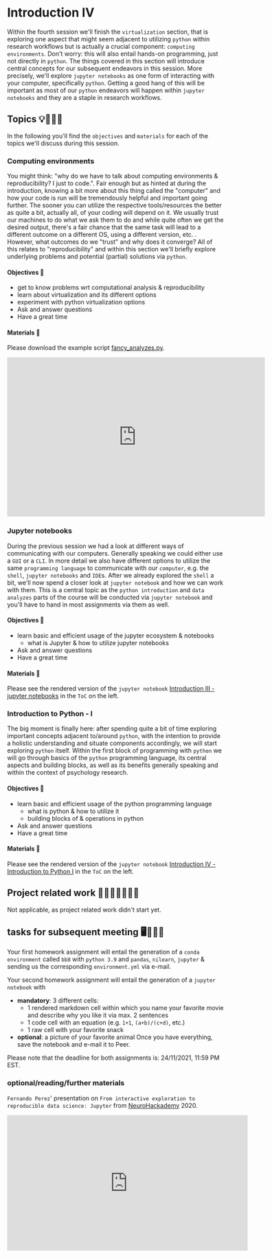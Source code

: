 # Introduction IV

Within the fourth session we'll finish the `virtualization` section, that is exploring one aspect that might seem adjacent to utilizing `python` within research workflows but is actually a crucial component: `computing environments`. Don't worry: this will also entail hands-on programming, just not directly in `python`. The things covered in this section will introduce central concepts for our subsequent endeavors in this session. More precisely, we'll explore `jupyter notebooks` as one form of interacting with your computer, specifically `python`. Getting a good hang of this will be important as most of our `python` endeavors will happen within `jupyter notebooks` and they are a staple in research workflows.

## Topics 💡👨🏻‍🏫 

In the following you'll find the `objectives` and `materials` for each of the topics we'll discuss during this session.

### Computing environments
You might think: "why do we have to talk about computing environments & reproducibility? I just to code.". 
Fair enough but as hinted at during the introduction, knowing a bit more about this thing called the "computer" and how your code is run will be tremendously helpful and important going further. The sooner you can utilize the respective tools/resources the better as quite a bit, actually all, of your coding will depend on it. We usually trust our machines to do what we ask them to do and while quite often we get the desired output, there's a fair chance that the same task will lead to a different outcome on a different OS, using a different version, etc. . However, what outcomes do we "trust" and why does it converge? All of this relates to "reproducibility" and within this section we'll briefly explore underlying problems and potential (partial) solutions via `python`.    

#### Objectives 📍
- get to know problems wrt computational analysis & reproducibility
- learn about virtualization and its different options
- experiment with python virtualization options
- Ask and answer questions
- Have a great time


#### Materials 📓
Please download the example script [fancy_analyzes.py](https://www.dropbox.com/s/52q11h8r5oj8ocg/fancy_analyzes.py?dl=1).

<iframe src="https://docs.google.com/presentation/d/e/2PACX-1vT1EWyFjE6jxvPhGJ70wK1scXkKgPmVQzYCFVk0CO0fQ0RV0QBVIovOQYAEek2rMuzyVIGLdR_90wB_/embed?start=false&loop=false&delayms=3000" frameborder="0" width="600" height="370" allowfullscreen="true" mozallowfullscreen="true" webkitallowfullscreen="true"></iframe>

### Jupyter notebooks
During the previous session we had a look at different ways of communicating with our computers. Generally speaking we could either use a `GUI` or a `CLI`. In more detail we also have different options to utilize the same `programming language` to communicate with our `computer`, e.g. the `shell`, `jupyter notebooks` and `IDE`s. After we already explored the `shell` a bit, we'll now spend a closer look at `jupyter notebook` and how we can work with them. This is a central topic as the `python introduction` and `data analyzes` parts of the course will be conducted via `jupyter notebook` and you'll have to hand in most assignments via them as well.  

#### Objectives 📍

- learn basic and efficient usage of the jupyter ecosystem & notebooks
    - what is Jupyter & how to utilize jupyter notebooks
- Ask and answer questions
- Have a great time

#### Materials 📓

Please see the rendered version of the `jupyter notebook` [Introduction III - jupyter notebooks](https://peerherholz.github.io/Python_for_Psychologists_Winter2021/introduction/intro_jupyter.html) in the `ToC` on the left.

### Introduction to Python - I
The big moment is finally here: after spending quite a bit of time exploring important concepts adjacent to/around `python`, with the intention to provide a holistic understanding and situate components accordingly, we will start exploring `python` itself. Within the first block of programming with `python` we will go through basics of the `python` programming language, its central aspects and building blocks, as well as its benefits generally speaking and within the context of psychology research.

#### Objectives 📍

- learn basic and efficient usage of the python programming language
  - what is python & how to utilize it
  - building blocks of & operations in python
- Ask and answer questions
- Have a great time

#### Materials 📓

Please see the rendered version of the `jupyter notebook` [Introduction IV - Introduction to Python I](https://peerherholz.github.io/Python_for_Psychologists_Winter2021/introduction/intro_python_I.html) in the `ToC` on the left.

## Project related work 🥼🧑🏿‍🔬👩🏻‍🔬

Not applicable, as project related work didn't start yet.

## tasks for subsequent meeting 🖥️✍🏽📖

Your first homework assignment will entail the generation of a `conda environment` called  `bb8` with `python 3.9` and `pandas`, `nilearn`, `jupyter` & sending us the corresponding `environment.yml` via e-mail. 

Your second homework assignment will entail the generation of a `jupyter notebook` with
- **mandatory**: 3 different cells:
  - 1 rendered markdown cell within which you name your favorite movie and describe why you like it via
    max. 2 sentences
  - 1 code cell with an equation (e.g. `1+1`, `(a+b)/(c+d)`, etc.)
  - 1 raw cell with your favorite snack 
- **optional**: a picture of your favorite animal
Once you have everything, save the notebook and e-mail it to Peer.

Please note that the deadline for both assignments is: 24/11/2021, 11:59 PM EST.

### optional/reading/further materials

`Fernando Perez`' presentation on `From interactive exploration to reproducible data science: Jupyter` from [NeuroHackademy](https://neurohackademy.org/) 2020.

<iframe width="560" height="315" src="https://www.youtube.com/embed/nXA39_eW3Q4" title="YouTube video player" frameborder="0" allow="accelerometer; autoplay; clipboard-write; encrypted-media; gyroscope; picture-in-picture" allowfullscreen></iframe>